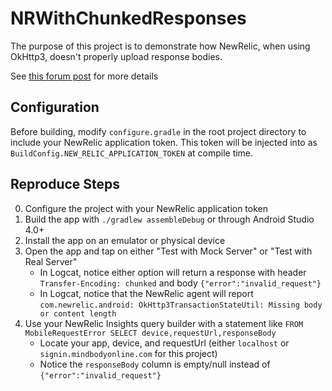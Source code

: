 # NRWithChunkedResponses

The purpose of this project is to demonstrate how NewRelic, when using OkHttp3, doesn't properly upload response bodies.

See [this forum post](https://discuss.newrelic.com/t/chunked-responses-dont-get-recorded-with-okhttp3/118502) for more details

## Configuration

Before building, modify `configure.gradle` in the root project directory to include your NewRelic application token. This token will be injected into as `BuildConfig.NEW_RELIC_APPLICATION_TOKEN` at compile time.

## Reproduce Steps

0. Configure the project with your NewRelic application token
1. Build the app with `./gradlew assembleDebug` or through Android Studio 4.0+
2. Install the app on an emulator or physical device
3. Open the app and tap on either "Test with Mock Server" or "Test with Real Server"
    * In Logcat, notice either option will return a response with header `Transfer-Encoding: chunked` and body `{"error":"invalid_request"}`
    * In Logcat, notice that the NewRelic agent will report `com.newrelic.android: OkHttp3TransactionStateUtil: Missing body or content length`
4. Use your NewRelic Insights query builder with a statement like `FROM MobileRequestError SELECT device,requestUrl,responseBody`
    * Locate your app, device, and requestUrl (either `localhost` or `signin.mindbodyonline.com` for this project)
    * Notice the `responseBody` column is empty/null instead of `{"error":"invalid_request"}`
